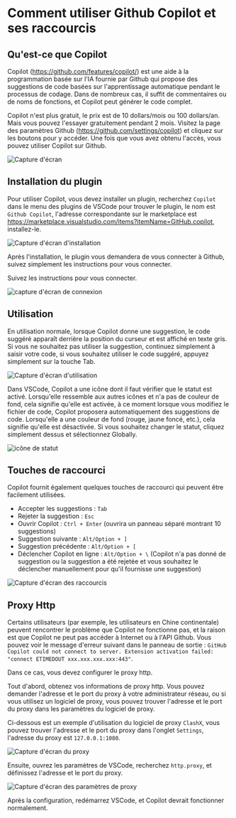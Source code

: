 # Comment utiliser Github Copilot et ses raccourcis

## Qu'est-ce que Copilot

Copilot (<https://github.com/features/copilot/>) est une aide à la programmation basée sur l'IA fournie par Github qui propose des suggestions de code basées sur l'apprentissage automatique pendant le processus de codage. Dans de nombreux cas, il suffit de commentaires ou de noms de fonctions, et Copilot peut générer le code complet.

Copilot n'est plus gratuit, le prix est de 10 dollars/mois ou 100 dollars/an. Mais vous pouvez l'essayer gratuitement pendant 2 mois. Visitez la page des paramètres Github (<https://github.com/settings/copilot>) et cliquez sur les boutons pour y accéder. Une fois que vous avez obtenu l'accès, vous pouvez utiliser Copilot sur Github.

![Capture d'écran](/attachments/vscode/copilot-usage-and-shortcut/01.website.png)

## Installation du plugin

Pour utiliser Copilot, vous devez installer un plugin, recherchez `Copilot` dans le menu des plugins de VSCode pour trouver le plugin, le nom est `Github Copilot`, l'adresse correspondante sur le marketplace est <https://marketplace.visualstudio.com/items?itemName=GitHub.copilot>, installez-le.

![Capture d'écran d'installation](/attachments/vscode/copilot-usage-and-shortcut/02.install.png)

Après l'installation, le plugin vous demandera de vous connecter à Github, suivez simplement les instructions pour vous connecter.

Suivez les instructions pour vous connecter.

![capture d'écran de connexion](/attachments/vscode/copilot-usage-and-shortcut/03.login.png)

## Utilisation

En utilisation normale, lorsque Copilot donne une suggestion, le code suggéré apparaît derrière la position du curseur et est affiché en texte gris. Si vous ne souhaitez pas utiliser la suggestion, continuez simplement à saisir votre code, si vous souhaitez utiliser le code suggéré, appuyez simplement sur la touche Tab.

![Capture d'écran d'utilisation](/attachments/vscode/copilot-usage-and-shortcut/04.completion.png)

Dans VSCode, Copilot a une icône dont il faut vérifier que le statut est activé. Lorsqu'elle ressemble aux autres icônes et n'a pas de couleur de fond, cela signifie qu'elle est activée, à ce moment lorsque vous modifiez le fichier de code, Copilot proposera automatiquement des suggestions de code. Lorsqu'elle a une couleur de fond (rouge, jaune foncé, etc.), cela signifie qu'elle est désactivée. Si vous souhaitez changer le statut, cliquez simplement dessus et sélectionnez Globally.

![icône de statut](/attachments/vscode/copilot-usage-and-shortcut/05.icon.png)

## Touches de raccourci

Copilot fournit également quelques touches de raccourci qui peuvent être facilement utilisées.

- Accepter les suggestions : `Tab`
- Rejeter la suggestion : `Esc`
- Ouvrir Copilot : `Ctrl + Enter` (ouvrira un panneau séparé montrant 10 suggestions)
- Suggestion suivante : `Alt/Option + ]`
- Suggestion précédente : `Alt/Option + [`
- Déclencher Copilot en ligne : `Alt/Option + \` (Copilot n'a pas donné de suggestion ou la suggestion a été rejetée et vous souhaitez le déclencher manuellement pour qu'il fournisse une suggestion)

![Capture d'écran des raccourcis](/attachments/vscode/copilot-usage-and-shortcut/06.shortcut.jpg)

## Proxy Http

Certains utilisateurs (par exemple, les utilisateurs en Chine continentale) peuvent rencontrer le problème que Copilot ne fonctionne pas, et la raison est que Copilot ne peut pas accéder à Internet ou à l'API Github. Vous pouvez voir le message d'erreur suivant dans le panneau de sortie : `GitHub Copilot could not connect to server. Extension activation failed: "connect ETIMEDOUT xxx.xxx.xxx.xxx:443"`.

Dans ce cas, vous devez configurer le proxy http.

Tout d'abord, obtenez vos informations de proxy http. Vous pouvez demander l'adresse et le port du proxy à votre administrateur réseau, ou si vous utilisez un logiciel de proxy, vous pouvez trouver l'adresse et le port du proxy dans les paramètres du logiciel de proxy.

Ci-dessous est un exemple d'utilisation du logiciel de proxy `ClashX`, vous pouvez trouver l'adresse et le port du proxy dans l'onglet `Settings`, l'adresse du proxy est `127.0.0.1:1080`.

![Capture d'écran du proxy](/attachments/vscode/copilot-usage-and-shortcut/07.proxy.png)

Ensuite, ouvrez les paramètres de VSCode, recherchez `http.proxy`, et définissez l'adresse et le port du proxy.

![Capture d'écran des paramètres de proxy](/attachments/vscode/copilot-usage-and-shortcut/08.proxy-settings.png)

Après la configuration, redémarrez VSCode, et Copilot devrait fonctionner normalement.